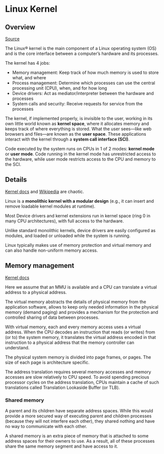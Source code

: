# Linux Kernel

## Overview

[Source](https://www.redhat.com/en/topics/linux/what-is-the-linux-kernel)

The Linux® kernel is the main component of a Linux operating system (OS) and is the core interface between a computer’s hardware and its processes.

The kernel has 4 jobs:
- Memory management: Keep track of how much memory is used to store what, and where
- Process management: Determine which processes can use the central processing unit (CPU), when, and for how long
- Device drivers: Act as mediator/interpreter between the hardware and processes
- System calls and security: Receive requests for service from the processes

The kernel, if implemented properly, is invisible to the user, working in its own little world known as **kernel space**, where it allocates memory and keeps track of where everything is stored. What the user sees—like web browsers and files—are known as the **user space**. These applications interact with the kernel through a **system call interface (SCI)**.

Code executed by the system runs on CPUs in 1 of 2 modes: **kernel mode** or **user mode**. Code running in the kernel mode has unrestricted access to the hardware, while user mode restricts access to the CPU and memory to the SCI.

## Details

[Kernel docs](https://docs.kernel.org/) and [Wikipedia](https://en.wikipedia.org/wiki/Linux_kernel) are chaotic.

Linux is a **monolithic kernel with a modular design** (e.g., it can insert and remove loadable kernel modules at runtime).

Most Device drivers and kernel extensions run in kernel space (ring 0 in many CPU architectures), with full access to the hardware.

Unlike standard monolithic kernels, device drivers are easily configured as modules, and loaded or unloaded while the system is running.

Linux typically makes use of memory protection and virtual memory and can also handle non-uniform memory access.

## Memory management

[Kernel docs](https://docs.kernel.org/admin-guide/mm/concepts.html)

Here we assume that an MMU is available and a CPU can translate a virtual address to a physical address.

The virtual memory abstracts the details of physical memory from the application software, allows to keep only needed information in the physical memory (demand paging) and provides a mechanism for the protection and controlled sharing of data between processes.

With virtual memory, each and every memory access uses a virtual address. When the CPU decodes an instruction that reads (or writes) from (or to) the system memory, it translates the virtual address encoded in that instruction to a physical address that the memory controller can understand.

The physical system memory is divided into page frames, or pages. The size of each page is architecture specific.

The address translation requires several memory accesses and memory accesses are slow relatively to CPU speed. To avoid spending precious processor cycles on the address translation, CPUs maintain a cache of such translations called Translation Lookaside Buffer (or TLB).

### Shared memory

A parent and its children have separate address spaces. While this would provide a more secured way of executing parent and children processes (because they will not interfere each other), they shared nothing and have no way to communicate with each other.

A shared memory is an extra piece of memory that is attached to some address spaces for their owners to use. As a result, all of these processes share the same memory segment and have access to it.
